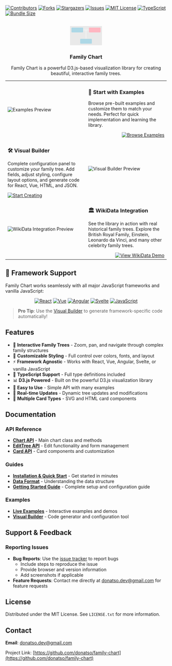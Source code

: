 <!-- PROJECT SHIELDS -->
[![Contributors][contributors-shield]][contributors-url]
[![Forks][forks-shield]][forks-url]
[![Stargazers][stars-shield]][stars-url]
[![Issues][issues-shield]][issues-url]
[![MIT License][license-shield]][license-url]
[![TypeScript][typescript-shield]][typescript-url]
[![Bundle Size][bundle-shield]][bundle-url]

<!-- PROJECT LOGO -->
<br />
<div align="center">
  <a href="https://github.com/donatso/family-chart">
    <img src="examples/logo.svg" alt="Family Chart Logo" width="100" height="60">
  </a>

<h3 align="center">Family Chart</h3>

  <p align="center">
    Family Chart is a powerful D3.js-based visualization library for creating beautiful, interactive family trees.
  </p>
  
</div>

<table>
  <tr>
    <td width="50%">
      <img src="https://github.com/user-attachments/assets/7e231e53-9230-49f9-ae93-8125096237dc" alt="Examples Preview" width="100%">
    </td>
    <td width="50%">
      <h3>🎯 Start with Examples</h3>
      <p>Browse pre-built examples and customize them to match your needs. Perfect for quick implementation and learning the library.</p>
      <div style="text-align: right;">
        <a href="https://donatso.github.io/family-chart-doc/examples/">
          <img src="https://img.shields.io/badge/BROWSE_EXAMPLES-4CAF50?style=for-the-badge" alt="Browse Examples">
        </a>
      </div>
    </td>
  </tr>
  <tr>
    <td width="50%">
      <h3>🛠️ Visual Builder</h3>
      <p>Complete configuration panel to customize your family tree. Add fields, adjust styling, configure layout options, and generate code for React, Vue, HTML, and JSON.</p>
      <a href="https://donatso.github.io/family-chart-doc/create-tree/">
        <img src="https://img.shields.io/badge/START_CREATING-FF6B6B?style=for-the-badge" alt="Start Creating">
      </a>
    </td>
    <td width="50%">
      <img src="https://github.com/user-attachments/assets/ce5c4b33-48dd-441c-aa2f-f581b57ddcb7" alt="Visual Builder Preview" width="100%">
    </td>
  </tr>
  <tr>
    <td width="50%">
      <img src="https://github.com/user-attachments/assets/a4f8a9c0-c327-45fa-90bc-23d73578a304" alt="WikiData Integration Preview" width="100%">
    </td>
    <td width="50%">
      <h3>🏛️ WikiData Integration</h3>
      <p>See the library in action with real historical family trees. Explore the British Royal Family, Einstein, Leonardo da Vinci, and many other celebrity family trees.</p>
      <div style="text-align: right;">
        <a href="https://donatso.github.io/family-chart-doc/wiki-tree/">
          <img src="https://img.shields.io/badge/VIEW_WIKIDATA_DEMO-9C27B0?style=for-the-badge" alt="View WikiData Demo">
        </a>
      </div>
    </td>
  </tr>
</table>

## 🚀 Framework Support

Family Chart works seamlessly with all major JavaScript frameworks and vanilla JavaScript:

<div align="center">

[![React](https://img.shields.io/badge/React-61DAFB?style=for-the-badge&logo=react&logoColor=black&logoWidth=20)](https://codepen.io/donatso/pen/mdNgeQN?editors=0010) 
[![Vue](https://img.shields.io/badge/Vue-4FC08D?style=for-the-badge&logo=vue.js&logoColor=white&logoWidth=20)](https://codepen.io/donatso/pen/poMBjZe) 
[![Angular](https://img.shields.io/badge/Angular-DD0031?style=for-the-badge&logo=angular&logoColor=white&logoWidth=20)](https://codesandbox.io/p/devbox/family-chart-angular-example-j5mpy5) 
[![Svelte](https://img.shields.io/badge/Svelte-FF3E00?style=for-the-badge&logo=svelte&logoColor=white&logoWidth=20)](https://codesandbox.io/p/devbox/family-chart-svelte-example-lclvgx)
[![JavaScript](https://img.shields.io/badge/JavaScript-F7DF1E?style=for-the-badge&logo=javascript&logoColor=black&logoWidth=20)](https://codepen.io/donatso/pen/ExqJVEQ?editors=1000)

</div>

> **Pro Tip**: Use the [Visual Builder](https://donatso.github.io/family-chart-doc/create-tree/) to generate framework-specific code automatically!

## Features

- 🌳 **Interactive Family Trees** - Zoom, pan, and navigate through complex family structures
- 🎨 **Customizable Styling** - Full control over colors, fonts, and layout
- ⚡ **Framework Agnostic** - Works with React, Vue, Angular, Svelte, or vanilla JavaScript
- 🎯 **TypeScript Support** - Full type definitions included
- 📊 **D3.js Powered** - Built on the powerful D3.js visualization library
- 🎯 **Easy to Use** - Simple API with many examples
- 🔄 **Real-time Updates** - Dynamic tree updates and modifications
- 🎨 **Multiple Card Types** - SVG and HTML card components

## Documentation

### API Reference
- **[Chart API](https://donatso.github.io/family-chart/classes/Chart.html)** - Main chart class and methods
- **[EditTree API](https://donatso.github.io/family-chart/classes/EditTree.html)** - Edit functionality and form management
- **[Card API](https://donatso.github.io/family-chart/classes/CardHtmlClass.html)** - Card components and customization

### Guides
- **[Installation & Quick Start](docs/installation-and-quickstart.md)** - Get started in minutes
- **[Data Format](docs/data-format.md)** - Understanding the data structure
- **[Getting Started Guide](https://donatso.github.io/family-chart-doc/)** - Complete setup and configuration guide

### Examples
- **[Live Examples](https://donatso.github.io/family-chart-doc/examples/)** - Interactive examples and demos
- **[Visual Builder](https://donatso.github.io/family-chart-doc/create-tree/)** - Code generator and configuration tool


<!-- SUPPORT -->
## Support & Feedback

### Reporting Issues
- **Bug Reports**: Use the [issue tracker](https://github.com/donatso/family-chart/issues) to report bugs
  - Include steps to reproduce the issue
  - Provide browser and version information
  - Add screenshots if applicable
- **Feature Requests**: Contact me directly at [donatso.dev@gmail.com](mailto:donatso.dev@gmail.com) for feature requests


<!-- LICENSE -->
## License

Distributed under the MIT License. See `LICENSE.txt` for more information.

<!-- CONTACT -->
## Contact

**Email**: [donatso.dev@gmail.com](mailto:donatso.dev@gmail.com)

Project Link: [https://github.com/donatso/family-chart](https://github.com/donatso/family-chart)


<!-- MARKDOWN LINKS & IMAGES -->
[contributors-shield]: https://img.shields.io/github/contributors/donatso/family-chart.svg?style=for-the-badge
[contributors-url]: https://github.com/donatso/family-chart/graphs/contributors
[forks-shield]: https://img.shields.io/github/forks/donatso/family-chart.svg?style=for-the-badge
[forks-url]: https://github.com/donatso/family-chart/network/members
[stars-shield]: https://img.shields.io/github/stars/donatso/family-chart.svg?style=for-the-badge
[stars-url]: https://github.com/donatso/family-chart/stargazers
[issues-shield]: https://img.shields.io/github/issues/donatso/family-chart.svg?style=for-the-badge
[issues-url]: https://github.com/donatso/family-chart/issues
[license-shield]: https://img.shields.io/github/license/donatso/family-chart.svg?style=for-the-badge
[license-url]: https://github.com/donatso/family-chart/blob/master/LICENSE.txt
[typescript-shield]: https://img.shields.io/badge/TypeScript-007ACC?style=for-the-badge&logo=typescript&logoColor=white
[typescript-url]: https://www.typescriptlang.org/
[bundle-shield]: https://img.shields.io/bundlephobia/minzip/family-chart?style=for-the-badge
[bundle-url]: https://bundlephobia.com/package/family-chart
[product-screenshot]: https://github.com/user-attachments/assets/a4f8a9c0-c327-45fa-90bc-23d73578a304
[product-basic-tree-screenshot]: https://github.com/user-attachments/assets/7e231e53-9230-49f9-ae93-8125096237dc
[product-wiki-tree-screenshot]: https://github.com/user-attachments/assets/4e2dc169-4b43-46f3-b31c-db17f4d489da
[create-tree-screenshot]: https://github.com/user-attachments/assets/ce5c4b33-48dd-441c-aa2f-f581b57ddcb7

